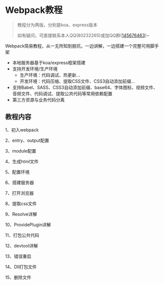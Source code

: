# Webpack教程

> 教程分为两版，分别是koa、express版本
>
> 如有疑问，可直接联系本人QQ(80232265)或加QQ群([145676463](//shang.qq.com/wpa/qunwpa?idkey=e406b1b908fe4cbde29e287720861ae3d07ac9731e43bba915cf5b52ae7dea03))~

Webpack简易教程，从一无所知到脱坑，一边讲解，一边搭建一个完整可用脚手架
- 本地服务器基于koa/express框架搭建
- 支持开发环境/生产环境
    - 生产环境：代码调试、热更新...
    - 开发环境：代码压缩、提取CSS文件、CSS3自动添加前缀...
- 支持Babel、SASS、CSS3自动添加前缀、base64、字体图标、视频文件、音频文件、代码调试、提取公共代码等常用依赖配置
- 第三方资源与业务代码分离



## 教程内容

1、初入webpack

2、entry、output配置

3、module配置

4、生成html文件

5、配置环境

6、搭建服务器

7、打开浏览器

8、提取css文件

9、Resolve详解

10、ProvidePlugin详解

11、打包公共代码

12、devtool详解

13、错误重启

14、Dll打包文件

15、删除文件

